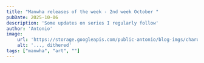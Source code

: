 ```yaml
---
title: "Manwha releases of the week - 2nd week October "
pubDate: 2025-10-06
description: 'Some updates on series I regularly follow'
author: 'Antonio'
image:
    url: 'https://storage.googleapis.com/public-antonio/blog-imgs/charoftheweek.jpg'
    alt: '..., dithered'
tags: ["manwha", "art", ""]
---
```

